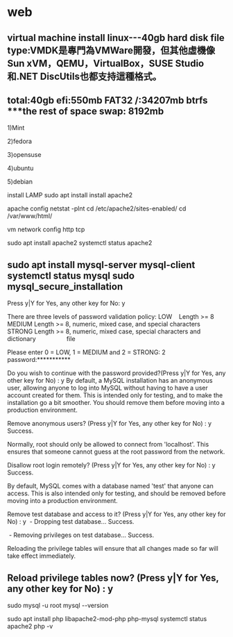 # web
virtual machine install linux---40gb
hard disk file type:VMDK是專門為VMWare開發，但其他虛機像Sun xVM，QEMU，VirtualBox，SUSE Studio和.NET DiscUtils也都支持這種格式。
---------------------------------------------------------------
total:40gb
efi:550mb FAT32 
/:34207mb btrfs    ***the rest of space 
swap: 8192mb
---------------------------------------------------------------

1)Mint


2)fedora



3)opensuse



4)ubuntu


5)debian




install LAMP
sudo apt install install apache2






apache config
netstat -plnt
cd /etc/apache2/sites-enabled/
cd /var/www/html/

vm network config
http tcp 





sudo apt install apache2
systemctl status apache2

sudo apt install mysql-server mysql-client
systemctl status mysql
sudo mysql_secure_installation
-------------------------------------------------------------------------------------------------------------
Press y|Y for Yes, any other key for No: y

There are three levels of password validation policy:
LOW    Length >= 8
MEDIUM Length >= 8, numeric, mixed case, and special characters
STRONG Length >= 8, numeric, mixed case, special characters and dictionary                  file

Please enter 0 = LOW, 1 = MEDIUM and 2 = STRONG: 2
password:***********

Do you wish to continue with the password provided?(Press y|Y for Yes, any other key for No) : y
By default, a MySQL installation has an anonymous user,
allowing anyone to log into MySQL without having to have
a user account created for them. This is intended only for
testing, and to make the installation go a bit smoother.
You should remove them before moving into a production
environment.

Remove anonymous users? (Press y|Y for Yes, any other key for No) : y
Success.


Normally, root should only be allowed to connect from
'localhost'. This ensures that someone cannot guess at
the root password from the network.

Disallow root login remotely? (Press y|Y for Yes, any other key for No) : y
Success.

By default, MySQL comes with a database named 'test' that
anyone can access. This is also intended only for testing,
and should be removed before moving into a production
environment.


Remove test database and access to it? (Press y|Y for Yes, any other key for No) : y
 - Dropping test database...
Success.

 - Removing privileges on test database...
Success.

Reloading the privilege tables will ensure that all changes
made so far will take effect immediately.

Reload privilege tables now? (Press y|Y for Yes, any other key for No) : y
---------------------------------------------------------------------------------------

sudo mysql -u root
mysql --version


sudo apt install php libapache2-mod-php php-mysql
systemctl status apache2
php -v












